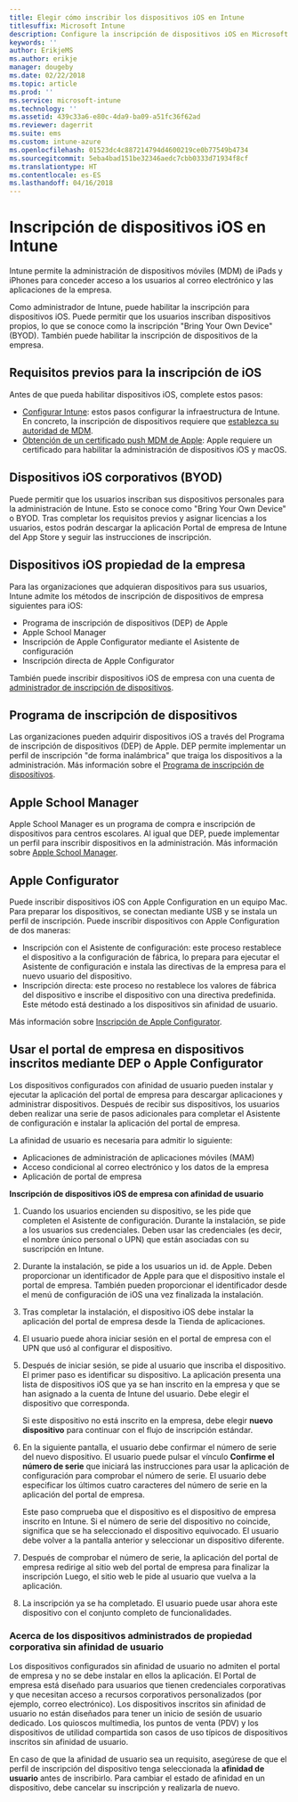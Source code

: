 ```yaml
---
title: Elegir cómo inscribir los dispositivos iOS en Intune
titlesuffix: Microsoft Intune
description: Configure la inscripción de dispositivos iOS en Microsoft Intune.
keywords: ''
author: ErikjeMS
ms.author: erikje
manager: dougeby
ms.date: 02/22/2018
ms.topic: article
ms.prod: ''
ms.service: microsoft-intune
ms.technology: ''
ms.assetid: 439c33a6-e80c-4da9-ba09-a51fc36f62ad
ms.reviewer: dagerrit
ms.suite: ems
ms.custom: intune-azure
ms.openlocfilehash: 01523dc4c887214794d4600219ce0b77549b4734
ms.sourcegitcommit: 5eba4bad151be32346aedc7cbb0333d71934f8cf
ms.translationtype: HT
ms.contentlocale: es-ES
ms.lasthandoff: 04/16/2018
---
```

# <a name="enroll-ios-devices-in-intune"></a>Inscripción de dispositivos iOS en Intune

Intune permite la administración de dispositivos móviles (MDM) de iPads y iPhones para conceder acceso a los usuarios al correo electrónico y las aplicaciones de la empresa.

Como administrador de Intune, puede habilitar la inscripción para dispositivos iOS. Puede permitir que los usuarios inscriban dispositivos propios, lo que se conoce como la inscripción "Bring Your Own Device" (BYOD). También puede habilitar la inscripción de dispositivos de la empresa.

## <a name="prerequisites-for-ios-enrollment"></a>Requisitos previos para la inscripción de iOS
Antes de que pueda habilitar dispositivos iOS, complete estos pasos:
- [Configurar Intune](setup-steps.md): estos pasos configurar la infraestructura de Intune. En concreto, la inscripción de dispositivos requiere que [establezca su autoridad de MDM](mdm-authority-set.md).
- [Obtención de un certificado push MDM de Apple](apple-mdm-push-certificate-get.md): Apple requiere un certificado para habilitar la administración de dispositivos iOS y macOS.

## <a name="user-owned-ios-devices-byod"></a>Dispositivos iOS corporativos (BYOD)

Puede permitir que los usuarios inscriban sus dispositivos personales para la administración de Intune. Esto se conoce como "Bring Your Own Device" o BYOD. Tras completar los requisitos previos y asignar licencias a los usuarios, estos podrán descargar la aplicación Portal de empresa de Intune del App Store y seguir las instrucciones de inscripción.

## <a name="company-owned-ios-devices"></a>Dispositivos iOS propiedad de la empresa
Para las organizaciones que adquieran dispositivos para sus usuarios, Intune admite los métodos de inscripción de dispositivos de empresa siguientes para iOS:

- Programa de inscripción de dispositivos (DEP) de Apple
- Apple School Manager
- Inscripción de Apple Configurator mediante el Asistente de configuración
- Inscripción directa de Apple Configurator

También puede inscribir dispositivos iOS de empresa con una cuenta de [administrador de inscripción de dispositivos](device-enrollment-manager-enroll.md).

## <a name="device-enrollment-program"></a>Programa de inscripción de dispositivos
Las organizaciones pueden adquirir dispositivos iOS a través del Programa de inscripción de dispositivos (DEP) de Apple. DEP permite implementar un perfil de inscripción "de forma inalámbrica" que traiga los dispositivos a la administración. Más información sobre el [Programa de inscripción de dispositivos](device-enrollment-program-enroll-ios.md).

## <a name="apple-school-manager"></a>Apple School Manager
Apple School Manager es un programa de compra e inscripción de dispositivos para centros escolares. Al igual que DEP, puede implementar un perfil para inscribir dispositivos en la administración. Más información sobre [Apple School Manager](apple-school-manager-set-up-ios.md).

## <a name="apple-configurator"></a>Apple Configurator
Puede inscribir dispositivos iOS con Apple Configuration en un equipo Mac. Para preparar los dispositivos, se conectan mediante USB y se instala un perfil de inscripción. Puede inscribir dispositivos con Apple Configuration de dos maneras:
- Inscripción con el Asistente de configuración: este proceso restablece el dispositivo a la configuración de fábrica, lo prepara para ejecutar el Asistente de configuración e instala las directivas de la empresa para el nuevo usuario del dispositivo.
- Inscripción directa: este proceso no restablece los valores de fábrica del dispositivo e inscribe el dispositivo con una directiva predefinida. Este método está destinado a los dispositivos sin afinidad de usuario.

Más información sobre [Inscripción de Apple Configurator](apple-configurator-setup-assistant-enroll-ios.md).

## <a name="use-the-company-portal-on-dep-enrolled-or-apple-configurator-enrolled-devices"></a>Usar el portal de empresa en dispositivos inscritos mediante DEP o Apple Configurator

Los dispositivos configurados con afinidad de usuario pueden instalar y ejecutar la aplicación del portal de empresa para descargar aplicaciones y administrar dispositivos. Después de recibir sus dispositivos, los usuarios deben realizar una serie de pasos adicionales para completar el Asistente de configuración e instalar la aplicación del portal de empresa.

La afinidad de usuario es necesaria para admitir lo siguiente:
  - Aplicaciones de administración de aplicaciones móviles (MAM)
  - Acceso condicional al correo electrónico y los datos de la empresa
  - Aplicación de portal de empresa

**Inscripción de dispositivos iOS de empresa con afinidad de usuario**
1. Cuando los usuarios encienden su dispositivo, se les pide que completen el Asistente de configuración. Durante la instalación, se pide a los usuarios sus credenciales. Deben usar las credenciales (es decir, el nombre único personal o UPN) que están asociadas con su suscripción en Intune.

2. Durante la instalación, se pide a los usuarios un id. de Apple. Deben proporcionar un identificador de Apple para que el dispositivo instale el portal de empresa. También pueden proporcionar el identificador desde el menú de configuración de iOS una vez finalizada la instalación.

3. Tras completar la instalación, el dispositivo iOS debe instalar la aplicación del portal de empresa desde la Tienda de aplicaciones.

4. El usuario puede ahora iniciar sesión en el portal de empresa con el UPN que usó al configurar el dispositivo.

5. Después de iniciar sesión, se pide al usuario que inscriba el dispositivo. El primer paso es identificar su dispositivo. La aplicación presenta una lista de dispositivos iOS que ya se han inscrito en la empresa y que se han asignado a la cuenta de Intune del usuario. Debe elegir el dispositivo que corresponda.

   Si este dispositivo no está inscrito en la empresa, debe elegir **nuevo dispositivo** para continuar con el flujo de inscripción estándar.

6. En la siguiente pantalla, el usuario debe confirmar el número de serie del nuevo dispositivo. El usuario puede pulsar el vínculo **Confirme el número de serie** que iniciará las instrucciones para usar la aplicación de configuración para comprobar el número de serie. El usuario debe especificar los últimos cuatro caracteres del número de serie en la aplicación del portal de empresa.

   Este paso comprueba que el dispositivo es el dispositivo de empresa inscrito en Intune. Si el número de serie del dispositivo no coincide, significa que se ha seleccionado el dispositivo equivocado. El usuario debe volver a la pantalla anterior y seleccionar un dispositivo diferente.

7. Después de comprobar el número de serie, la aplicación del portal de empresa redirige al sitio web del portal de empresa para finalizar la inscripción Luego, el sitio web le pide al usuario que vuelva a la aplicación.

8. La inscripción ya se ha completado. El usuario puede usar ahora este dispositivo con el conjunto completo de funcionalidades.

### <a name="about-corporate-owned-managed-devices-with-no-user-affinity"></a>Acerca de los dispositivos administrados de propiedad corporativa sin afinidad de usuario

Los dispositivos configurados sin afinidad de usuario no admiten el portal de empresa y no se debe instalar en ellos la aplicación. El Portal de empresa está diseñado para usuarios que tienen credenciales corporativas y que necesitan acceso a recursos corporativos personalizados (por ejemplo, correo electrónico). Los dispositivos inscritos sin afinidad de usuario no están diseñados para tener un inicio de sesión de usuario dedicado. Los quioscos multimedia, los puntos de venta (PDV) y los dispositivos de utilidad compartida son casos de uso típicos de dispositivos inscritos sin afinidad de usuario.

En caso de que la afinidad de usuario sea un requisito, asegúrese de que el perfil de inscripción del dispositivo tenga seleccionada la **afinidad de usuario** antes de inscribirlo. Para cambiar el estado de afinidad en un dispositivo, debe cancelar su inscripción y realizarla de nuevo.


